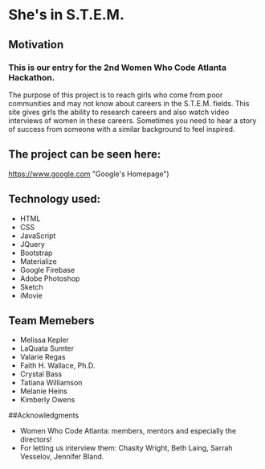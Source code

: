 # She's in S.T.E.M.

## Motivation
### This is our entry for the 2nd Women Who Code Atlanta Hackathon.
The purpose of this project is to reach girls who come from poor communities and may not know about careers in the S.T.E.M. fields. This site gives girls the ability to research careers and also watch video interviews of women in these careers. Sometimes you need to hear a story of success from someone with a similar background to feel inspired. 

## The project can be seen here:
https://www.google.com "Google's Homepage")


## Technology used:
*  HTML
*  CSS
*  JavaScript
*  JQuery
*  Bootstrap
*  Materialize
*  Google Firebase
*  Adobe Photoshop
*  Sketch
*  iMovie

## Team Memebers
*  Melissa Kepler
*  LaQuata Sumter
*  Valarie Regas
*  Faith H. Wallace, Ph.D.
*  Crystal Bass
*  Tatiana Williamson
*  Melanie Heins
*  Kimberly Owens

##Acknowledgments
*  Women Who Code Atlanta: members, mentors and especially the directors!
*  For letting us interview them: Chasity Wright, Beth Laing, Sarrah Vesselov, Jennifer Bland.
